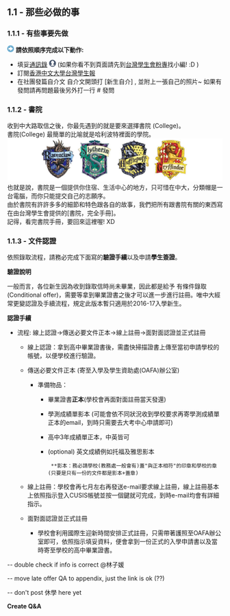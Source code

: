## **1.1 - 那些必做的事**

### 1.1.1 - 有些事要先做

![](/assets/arrow-up.png) **請依照順序完成以下動作:**

* 填妥[通訊錄](https://www.facebook.com/groups/162461677166537/permalink/1293845780694782/) ![](/assets/profle.png) \(如果你看不到頁面請先到[台灣學生會粉專](https://www.facebook.com/CUHK.Taiwanese.Student.Association/)找小編! :D \)
* 訂閱[香港中文大學台灣學生報](https://www.facebook.com/cuhktsanews/)
* 在社團發篇自介文  自介文開頭打 \[新生自介\] , 並附上一張自己的照片~ 如果有發問請再問題最後另外打一行 ‪\#‎ 發問‬

### 1.1.2 - 書院

收到中大路取信之後，你最先遇到的就是要來選擇書院 \(College\)。  
書院\(College\) 最簡單的比喻就是哈利波特裡面的學院。
![](/assets/Harry-Potter-House-Logos-2.jpg)  
也就是說，書院是一個提供你住宿、生活中心的地方，只可惜在中大，分類帽是一台電腦，而你只能提交自己的志願序。  
由於書院有許許多多的細節和特色跟各自的故事，我們把所有跟書院有關的東西寫在由台灣學生會提供的\[書院，完全手冊\]。  
記得，看完書院手冊，要回來這裡喔! XD

### **1.1.3 - 文件認證**

依照錄取流程，請務必完成下面寫的**驗證手續**以及申請**學生簽證**。

**驗證說明**

一般而言，各位新生因為收到錄取信時尚未畢業，因此都是給予 有條件錄取 \(Conditional offer\)，需要等拿到畢業證書之後才可以進一步進行註冊。唯中大經常更變認證及手續流程，規定此版本暫只適用於2016-17入學新生。

**認證手續**

* 流程: 線上認證-&gt;傳送必要文件正本-&gt;線上註冊-&gt;面對面認證並正式註冊

  * 線上認證：拿到高中畢業證書後，需盡快掃描證書上傳至當初申請學校的帳號，以便學校進行驗證。
  * 傳送必要文件正本 \(寄至入學及學生資助處\(OAFA\)辦公室\)

    * 準備物品：

      * 畢業證書**正本**\(學校會再面對面註冊當天發還\)
      * 學測成績單影本 \(可能會依不同狀況收到學校要求再寄學測成績單正本的email，到時只需要去大考中心申請即可\)
      * 高中3年成績單正本，中英皆可
      * \(optional\) 英文成績例如托福及雅思影本

        ```
         **影本：務必請學校(教務處一般會有)蓋"與正本相符"的印章和學校的章(只要是只有一份的文件都是影本+蓋章)
        ```

  * 線上註冊：學校會再七月左右再發送e-mail要求線上註冊，線上註冊基本上依照指示登入CUSIS帳號並按一個鍵就可完成，到時e-mail均會有詳細指示。

  * 面對面認證並正式註冊

    * 學校會利用國際生迎新時間安排正式註冊，只需帶著護照至OAFA辦公室即可，依照指示填妥資料，便會拿到一份正式的入學申請書以及當時寄至學校的高中畢業證書。

-- double check if info is correct @林子媛

-- move late offer QA to appendix, just the link is ok \(??\)

-- don't post 休學 here yet

**Create Q&A**

